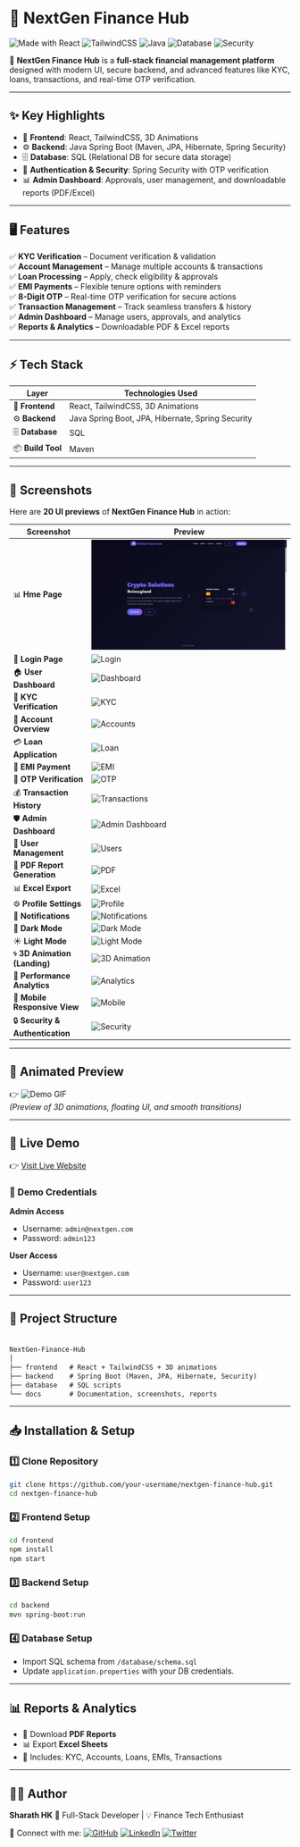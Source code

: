 
# 🌟 NextGen Finance Hub

![Made with React](https://img.shields.io/badge/Frontend-React-blue?logo=react)
![TailwindCSS](https://img.shields.io/badge/Styling-TailwindCSS-38bdf8?logo=tailwindcss)
![Java](https://img.shields.io/badge/Backend-Java%20Spring%20Boot-orange?logo=java)
![Database](https://img.shields.io/badge/Database-SQL-green?logo=mysql)
![Security](https://img.shields.io/badge/Security-Spring%20Security-critical?logo=springsecurity)

🚀 **NextGen Finance Hub** is a **full-stack financial management platform** designed with modern UI, secure backend, and advanced features like KYC, loans, transactions, and real-time OTP verification.

---

## ✨ Key Highlights

- 🎨 **Frontend**: React, TailwindCSS, 3D Animations  
- ⚙️ **Backend**: Java Spring Boot (Maven, JPA, Hibernate, Spring Security)  
- 🗄️ **Database**: SQL (Relational DB for secure data storage)  
- 🔑 **Authentication & Security**: Spring Security with OTP verification  
- 📊 **Admin Dashboard**: Approvals, user management, and downloadable reports (PDF/Excel)  

---

## 🖥️ Features

✅ **KYC Verification** – Document verification & validation  
✅ **Account Management** – Manage multiple accounts & transactions  
✅ **Loan Processing** – Apply, check eligibility & approvals  
✅ **EMI Payments** – Flexible tenure options with reminders  
✅ **8-Digit OTP** – Real-time OTP verification for secure actions  
✅ **Transaction Management** – Track seamless transfers & history  
✅ **Admin Dashboard** – Manage users, approvals, and analytics  
✅ **Reports & Analytics** – Downloadable PDF & Excel reports  

---

## ⚡ Tech Stack

| Layer      | Technologies Used |
|------------|------------------|
| 🎨 **Frontend** | React, TailwindCSS, 3D Animations |
| ⚙️ **Backend** | Java Spring Boot, JPA, Hibernate, Spring Security |
| 🗄️ **Database** | SQL |
| 📦 **Build Tool** | Maven |

---

## 📸 Screenshots

Here are **20 UI previews** of **NextGen Finance Hub** in action:

| Screenshot | Preview |
|------------|---------|
| 📊  **Hme Page** | ![home](https://github.com/Sharathhk122/bank-management-system-java-full-stact-project/blob/main/Screenshot%20(1).png) |
| 🔐 **Login Page** | ![Login](docs/screenshots/login.png) |
| 🏠 **User Dashboard** | ![Dashboard](docs/screenshots/dashboard.png) |
| 🪪 **KYC Verification** | ![KYC](docs/screenshots/kyc.png) |
| 🏦 **Account Overview** | ![Accounts](docs/screenshots/account-overview.png) |
| 💳 **Loan Application** | ![Loan](docs/screenshots/loan.png) |
| 📅 **EMI Payment** | ![EMI](docs/screenshots/emi.png) |
| 🔑 **OTP Verification** | ![OTP](docs/screenshots/otp.png) |
| 💰 **Transaction History** | ![Transactions](docs/screenshots/transactions.png) |
| 🛡️ **Admin Dashboard** | ![Admin Dashboard](docs/screenshots/admin-dashboard.png) |
| 👥 **User Management** | ![Users](docs/screenshots/user-management.png) |
| 📑 **PDF Report Generation** | ![PDF](docs/screenshots/pdf-report.png) |
| 📊 **Excel Export** | ![Excel](docs/screenshots/excel-export.png) |
| ⚙️ **Profile Settings** | ![Profile](docs/screenshots/profile-settings.png) |
| 🔔 **Notifications** | ![Notifications](docs/screenshots/notifications.png) |
| 🌙 **Dark Mode** | ![Dark Mode](docs/screenshots/dark-mode.png) |
| ☀️ **Light Mode** | ![Light Mode](docs/screenshots/light-mode.png) |
| 🌀 **3D Animation (Landing)** | ![3D Animation](docs/screenshots/3d-animation.png) |
| 🚀 **Performance Analytics** | ![Analytics](docs/screenshots/analytics.png) |
| 📱 **Mobile Responsive View** | ![Mobile](docs/screenshots/mobile.png) |
| 🔒 **Security & Authentication** | ![Security](docs/screenshots/security.png) |

---

## 🎥 Animated Preview

👉 ![Demo GIF](docs/screenshots/nextgen-demo.gif)  
*(Preview of 3D animations, floating UI, and smooth transitions)*  

---

## 🚀 Live Demo

👉 [Visit Live Website](https://nextgen-finance-hub.onrender.com/)  

### 🔑 Demo Credentials

**Admin Access**  
- Username: `admin@nextgen.com`  
- Password: `admin123`  

**User Access**  
- Username: `user@nextgen.com`  
- Password: `user123`  

---

## 📂 Project Structure

```

NextGen-Finance-Hub
│
├── frontend   # React + TailwindCSS + 3D animations
├── backend    # Spring Boot (Maven, JPA, Hibernate, Security)
├── database   # SQL scripts
└── docs       # Documentation, screenshots, reports

````

---

## 📥 Installation & Setup

### 1️⃣ Clone Repository
```bash
git clone https://github.com/your-username/nextgen-finance-hub.git
cd nextgen-finance-hub
````

### 2️⃣ Frontend Setup

```bash
cd frontend
npm install
npm start
```

### 3️⃣ Backend Setup

```bash
cd backend
mvn spring-boot:run
```

### 4️⃣ Database Setup

* Import SQL schema from `/database/schema.sql`
* Update `application.properties` with your DB credentials.

---

## 📊 Reports & Analytics

* 📄 Download **PDF Reports**
* 📊 Export **Excel Sheets**
* 📌 Includes: KYC, Accounts, Loans, EMIs, Transactions

---

## 👨‍💻 Author

**Sharath HK**
💼 Full-Stack Developer | 💡 Finance Tech Enthusiast

🔗 Connect with me:
[![GitHub](https://img.shields.io/badge/GitHub-000?logo=github)](https://github.com/sharathhk122)
[![LinkedIn](https://img.shields.io/badge/LinkedIn-0e76a8?logo=linkedin)](https://linkedin.com/in/your-profile)
[![Twitter](https://img.shields.io/badge/Twitter-1DA1F2?logo=twitter)](https://twitter.com/your-handle)
